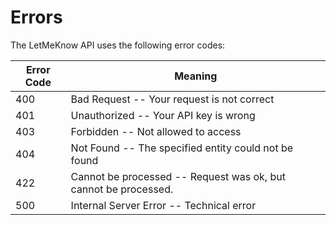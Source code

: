 # Errors


The LetMeKnow API uses the following error codes:


Error Code | Meaning
---------- | -------
400 | Bad Request -- Your request is not correct
401 | Unauthorized -- Your API key is wrong
403 | Forbidden -- Not allowed to access
404 | Not Found -- The specified entity could not be found
422 | Cannot be processed -- Request was ok, but cannot be processed. 
500 | Internal Server Error -- Technical error
